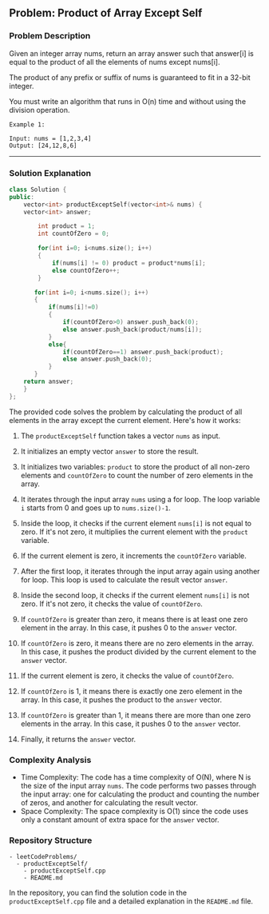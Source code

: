 
## Problem: Product of Array Except Self

### Problem Description

Given an integer array nums, return an array answer such that answer[i] is equal to the product of all the elements of nums except nums[i].

The product of any prefix or suffix of nums is guaranteed to fit in a 32-bit integer.

You must write an algorithm that runs in O(n) time and without using the division operation.

 
```
Example 1:

Input: nums = [1,2,3,4]
Output: [24,12,8,6]
```
<hr>

### Solution Explanation

```cpp
class Solution {
public:
    vector<int> productExceptSelf(vector<int>& nums) {
    vector<int> answer;

        int product = 1;
        int countOfZero = 0;

        for(int i=0; i<nums.size(); i++)
        {
            if(nums[i] != 0) product = product*nums[i];
            else countOfZero++;
        }

       for(int i=0; i<nums.size(); i++)
       {
           if(nums[i]!=0)
           {
               if(countOfZero>0) answer.push_back(0);
               else answer.push_back(product/nums[i]);
           }
           else{
               if(countOfZero==1) answer.push_back(product);
               else answer.push_back(0);
           }
       }
    return answer;
    }
};
```

The provided code solves the problem by calculating the product of all elements in the array except the current element. Here's how it works:

1. The `productExceptSelf` function takes a vector `nums` as input.

2. It initializes an empty vector `answer` to store the result.

3. It initializes two variables: `product` to store the product of all non-zero elements and `countOfZero` to count the number of zero elements in the array.

4. It iterates through the input array `nums` using a for loop. The loop variable `i` starts from 0 and goes up to `nums.size()-1`.

5. Inside the loop, it checks if the current element `nums[i]` is not equal to zero. If it's not zero, it multiplies the current element with the `product` variable.

6. If the current element is zero, it increments the `countOfZero` variable.

7. After the first loop, it iterates through the input array again using another for loop. This loop is used to calculate the result vector `answer`.

8. Inside the second loop, it checks if the current element `nums[i]` is not zero. If it's not zero, it checks the value of `countOfZero`.

9. If `countOfZero` is greater than zero, it means there is at least one zero element in the array. In this case, it pushes 0 to the `answer` vector.

10. If `countOfZero` is zero, it means there are no zero elements in the array. In this case, it pushes the product divided by the current element to the `answer` vector.

11. If the current element is zero, it checks the value of `countOfZero`.

12. If `countOfZero` is 1, it means there is exactly one zero element in the array. In this case, it pushes the product to the `answer` vector.

13. If `countOfZero` is greater than 1, it means there are more than one zero elements in the array. In this case, it pushes 0 to the `answer` vector.

14. Finally, it returns the `answer` vector.

### Complexity Analysis

- Time Complexity: The code has a time complexity of O(N), where N is the size of the input array `nums`. The code performs two passes through the input array: one for calculating the product and counting the number of zeros, and another for calculating the result vector.
- Space Complexity: The space complexity is O(1) since the code uses only a constant amount of extra space for the `answer` vector.

### Repository Structure

```
- leetCodeProblems/
  - productExceptSelf/
    - productExceptSelf.cpp
    - README.md
```

In the repository, you can find the solution code in the `productExceptSelf.cpp` file and a detailed explanation in the `README.md` file.
